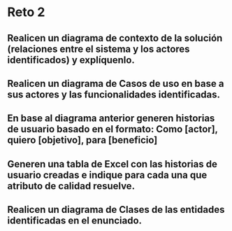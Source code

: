 # Reto 2
## Realicen un diagrama de contexto de la solución (relaciones entre el sistema y los actores identificados) y explíquenlo.

## Realicen un diagrama de Casos de uso en base a sus actores y las funcionalidades identificadas.

## En base al diagrama anterior generen historias de usuario basado en el formato: Como [actor], quiero [objetivo], para [beneficio]

## Generen una tabla de Excel con las historias de usuario creadas e indique para cada una que atributo de calidad resuelve.

## Realicen un diagrama de Clases de las entidades identificadas en el enunciado. 
